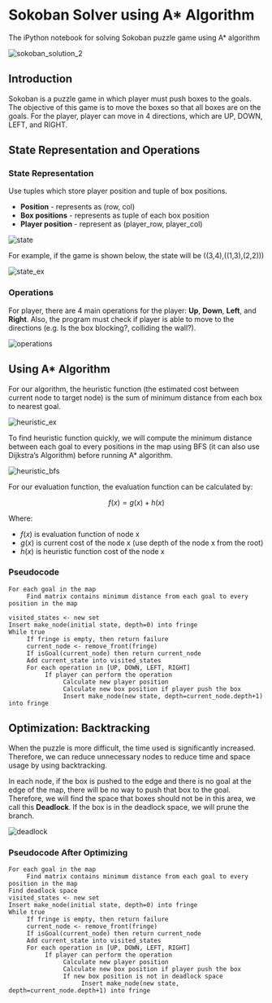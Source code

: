 # Sokoban Solver using A* Algorithm

The iPython notebook for solving Sokoban puzzle game using A* algorithm

![sokoban_solution_2](https://github.com/user-attachments/assets/3a04c67e-3afb-44cb-a778-d5b2837d22dd)

## Introduction

Sokoban is a puzzle game in which player must push boxes to the goals. The objective of this game is to move the boxes so that all boxes are on the goals. For the player, player can move in 4 directions, which are UP, DOWN, LEFT, and RIGHT.

## State Representation and Operations

### State Representation

Use tuples which store player position and tuple of box positions.

- **Position** - represents as (row, col)
- **Box positions** - represents as tuple of each box position
- **Player position** - represent as (player_row, player_col)

![state](https://github.com/user-attachments/assets/fee79a4d-8e73-4785-a0c5-6c0f6708fd91)

For example, if the game is shown below, the state will be ((3,4),((1,3),(2,2)))

![state_ex](https://github.com/user-attachments/assets/edd7dbc1-b5c1-408e-9420-edb55f2cdf7c)

### Operations

For player, there are 4 main operations for the player: **Up**, **Down**, **Left**, and **Right**. Also, the program must check if player is able to move to the directions (e.g. Is the box blocking?, colliding the wall?).

![operations](https://github.com/user-attachments/assets/243f3aee-975c-4688-871f-3febb1ae234a)

## Using A* Algorithm

For our algorithm, the heuristic function (the estimated cost between current node to target node) is the sum of minimum distance from each box to nearest goal.

![heuristic_ex](https://github.com/user-attachments/assets/f6350064-bae7-4514-8bfb-2a8b85e438a9)

To find heuristic function quickly, we will compute the minimum distance between each goal to every positions in the map using BFS (it can also use Dijkstra’s Algorithm) before running A* algorithm.

![heuristic_bfs](https://github.com/user-attachments/assets/7d531db5-cde4-4ae1-9afb-c29844f29bf3)

For our evaluation function, the evaluation function can be calculated by:

$$ f(x) = g(x) + h(x) $$

Where:  
- $f(x)$ is evaluation function of node x
- $g(x)$ is current cost of the node x (use depth of the node x from the root)
- $h(x)$ is heuristic function cost of the node x

### Pseudocode

```
For each goal in the map
     Find matrix contains minimum distance from each goal to every position in the map

visited_states <- new set
Insert make_node(initial state, depth=0) into fringe
While true
     If fringe is empty, then return failure
     current_node <- remove_front(fringe)
     If isGoal(current_node) then return current_node
     Add current_state into visited_states
     For each operation in [UP, DOWN, LEFT, RIGHT]
          If player can perform the operation
               Calculate new player position
               Calculate new box position if player push the box
               Insert make_node(new state, depth=current_node.depth+1) into fringe         
```

## Optimization: Backtracking

When the puzzle is more difficult, the time used is significantly increased. Therefore, we can reduce unnecessary nodes to reduce time and space usage by using backtracking.

In each node, if the box is pushed to the edge and there is no goal at the edge of the map, there will be no way to push that box to the goal. Therefore, we will find the space that boxes should not be in this area, we call this **Deadlock**. If the box is in the deadlock space, we will prune the branch.

![deadlock](https://github.com/user-attachments/assets/88d00655-b3ad-4d0d-a8a6-d66b019bffb0)

### Pseudocode After Optimizing

```
For each goal in the map
     Find matrix contains minimum distance from each goal to every position in the map
Find deadlock space
visited_states <- new set
Insert make_node(initial state, depth=0) into fringe
While true
     If fringe is empty, then return failure
     current_node <- remove_front(fringe)
     If isGoal(current_node) then return current_node
     Add current_state into visited_states
     For each operation in [UP, DOWN, LEFT, RIGHT]
          If player can perform the operation
               Calculate new player position
               Calculate new box position if player push the box
               If new box position is not in deadlock space
                    Insert make_node(new state, depth=current_node.depth+1) into fringe
```
